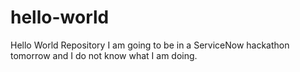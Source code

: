 # hello-world
Hello World Repository
I am going to be in a ServiceNow hackathon tomorrow and I do not know what I am doing.

